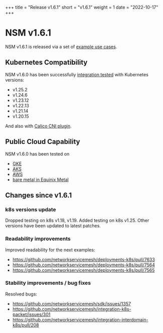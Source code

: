 +++
title = "Release v1.6.1"
short = "v1.6.1"
weight = 1
date = "2022-10-17"
+++


# NSM v1.6.1

NSM v1.6.1 is released via a set of [example use cases](https://github.com/networkservicemesh/deployments-k8s/tree/release/v1.6.1).

## Kubernetes Compatibility
NSM v1.6.0 has been successfully [integration tested](https://github.com/networkservicemesh/integration-k8s-kind/actions/runs/3271188621) with Kubernetes versions:

- v1.25.2
- v1.24.6
- v1.23.12
- v1.22.13
- v1.21.14
- v1.20.15

And also with [Calico CNI plugin](https://www.tigera.io/project-calico/).



## Public Cloud Capability

NSM v1.6.0 has been tested on 
- [GKE](https://github.com/networkservicemesh/integration-k8s-gke/actions/runs/3271189442)
- [AKS](https://github.com/networkservicemesh/integration-k8s-aks/actions/runs/3271188767)
- [AWS](https://github.com/networkservicemesh/integration-k8s-aws/actions/runs/3271190013)
- [bare metal in Equinix Metal](https://github.com/networkservicemesh/integration-k8s-packet/actions/runs/3271190113)

## Changes since v1.6.1

### k8s versions update

Dropped testing on k8s v1.18, v1.19.
Added testing on k8s v1.25.
Other versions have been updated to latest patches.

### Readability improvements

Improved readability for the next examples:
- https://github.com/networkservicemesh/deployments-k8s/pull/7633
- https://github.com/networkservicemesh/deployments-k8s/pull/7564
- https://github.com/networkservicemesh/deployments-k8s/pull/7565

### Stability improvements / bug fixes

Resolved bugs:
- https://github.com/networkservicemesh/sdk/issues/1357
- https://github.com/networkservicemesh/integration-k8s-packet/issues/301
- https://github.com/networkservicemesh/integration-interdomain-k8s/pull/208
